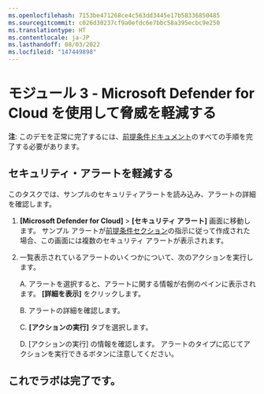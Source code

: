 ```yaml
---
ms.openlocfilehash: 7153be471268ce4c563dd3445e17b58336850485
ms.sourcegitcommit: c026d30237cf9a0efdc6e7bbc58a395ecbc9e250
ms.translationtype: HT
ms.contentlocale: ja-JP
ms.lasthandoff: 08/03/2022
ms.locfileid: "147449898"
---
```

# <a name="module-3---mitigate-threats-using-microsoft-defender-for-cloud"></a>モジュール 3 - Microsoft Defender for Cloud を使用して脅威を軽減する

**注**: このデモを正常に完了するには、[前提条件ドキュメント](00-prerequisites.md)のすべての手順を完了する必要があります。 

## <a name="mitigate-security-alerts"></a>セキュリティ・アラートを軽減する

このタスクでは、サンプルのセキュリティアラートを読み込み、アラートの詳細を確認します。

1. **[Microsoft Defender for Cloud]**  >  **[セキュリティ アラート]** 画面に移動します。 サンプル アラートが[前提条件セクション](00-prerequisites.md#Deploy-sample-alerts-for-Demo-in-Module-2)の指示に従って作成された場合、この画面には複数のセキュリティ アラートが表示されます。

1. 一覧表示されているアラートのいくつかについて、次のアクションを実行します。

    A. アラートを選択すると、アラートに関する情報が右側のペインに表示されます。  **[詳細を表示]** をクリックします。

    B. アラートの詳細を確認します。

    C. **[アクションの実行]** タブを選択します。

    D. [アクションの実行] の情報を確認します。 アラートのタイプに応じてアクションを実行できるボタンに注意してください。

## <a name="you-have-completed-the-lab"></a>これでラボは完了です。
